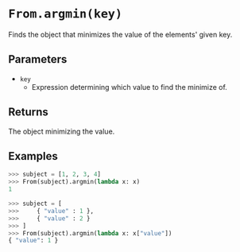 `From.argmin(key)`
===============

Finds the object that minimizes the value of the elements' given key.

Parameters
----------

- `key`
    - Expression determining which value to find the minimize of.

Returns
-------

The object minimizing the value.

Examples
--------

```python
>>> subject = [1, 2, 3, 4]
>>> From(subject).argmin(lambda x: x)
1

>>> subject = [
>>>     { "value" : 1 },
>>>     { "value" : 2 }
>>> ]
>>> From(subject).argmin(lambda x: x["value"])
{ "value": 1 }
```
